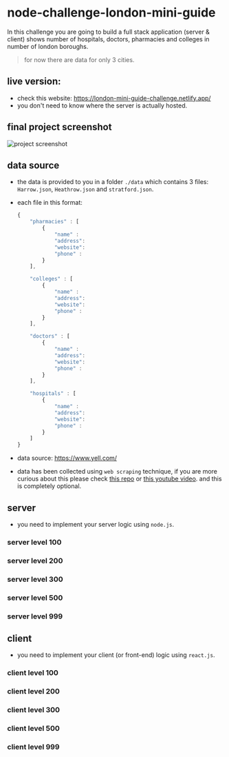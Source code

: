 # node-challenge-london-mini-guide

In this challenge you are going to build a full stack application (server & client) shows number of hospitals, doctors, pharmacies and colleges in number of london boroughs.

> for now there are data for only 3 cities.

## live version:

- check this website: https://london-mini-guide-challenge.netlify.app/
- you don't need to know where the server is actually hosted.

## final project screenshot

![project screenshot](https://i.imgur.com/Or1tNpV.png)

## data source

- the data is provided to you in a folder `./data` which contains 3 files: `Harrow.json`, `Heathrow.json` and `stratford.json`.
- each file in this format:

  ```js
  {
      "pharmacies" : [
          {
              "name" :
              "address":
              "website":
              "phone" :
          }
      ],

      "colleges" : [
          {
              "name" :
              "address":
              "website":
              "phone" :
          }
      ],

      "doctors" : [
          {
              "name" :
              "address":
              "website":
              "phone" :
          }
      ],

      "hospitals" : [
          {
              "name" :
              "address":
              "website":
              "phone" :
          }
      ]
  }
  ```

- data source: https://www.yell.com/
- data has been collected using `web scraping` technique, if you are more curious about this please check [this repo](https://github.com/ahmad-ali14/web-scraping---get-all-businesses-data-in-any-city) or [this youtube video](https://github.com/ahmad-ali14/web-scraping---get-all-businesses-data-in-any-city). and this is completely optional.

## server

- you need to implement your server logic using `node.js`.

### server level 100

### server level 200

### server level 300

### server level 500

### server level 999

## client

- you need to implement your client (or front-end) logic using `react.js`.

### client level 100

### client level 200

### client level 300

### client level 500

### client level 999
